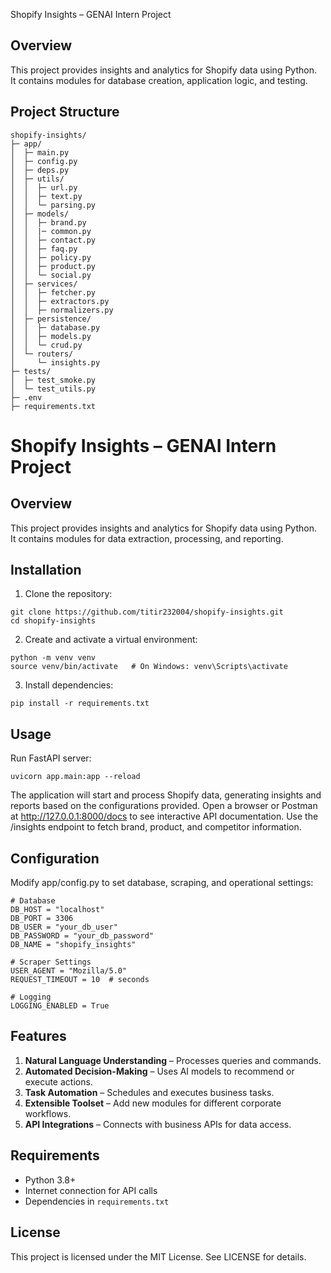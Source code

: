 Shopify Insights – GENAI Intern Project

## Overview
This project provides insights and analytics for Shopify data using Python.  
It contains modules for database creation, application logic, and testing.

## Project Structure
```
shopify-insights/
├─ app/
│  ├─ main.py
│  ├─ config.py
│  ├─ deps.py
│  ├─ utils/
│  │  ├─ url.py
│  │  ├─ text.py
│  │  └─ parsing.py
│  ├─ models/
│  │  ├─ brand.py
│  │  |─ common.py
│  │  ├─ contact.py
│  │  ├─ faq.py
│  │  ├─ policy.py
│  │  ├─ product.py
│  │  └─ social.py
│  ├─ services/
│  │  ├─ fetcher.py
│  │  ├─ extractors.py
│  │  ├─ normalizers.py
│  ├─ persistence/
│  │  ├─ database.py
│  │  ├─ models.py
│  │  └─ crud.py
│  └─ routers/
│     └─ insights.py
├─ tests/
│  ├─ test_smoke.py
│  └─ test_utils.py
├─ .env
├─ requirements.txt
```
# Shopify Insights – GENAI Intern Project

## Overview
This project provides insights and analytics for Shopify data using Python.  
It contains modules for data extraction, processing, and reporting.

## Installation

1. Clone the repository:
```
git clone https://github.com/titir232004/shopify-insights.git
cd shopify-insights
```

2. Create and activate a virtual environment:
```
python -m venv venv
source venv/bin/activate   # On Windows: venv\Scripts\activate

```
3. Install dependencies:
```
pip install -r requirements.txt
```

## Usage
Run FastAPI server:
```
uvicorn app.main:app --reload  
```
The application will start and process Shopify data, generating insights and reports based on the configurations provided.
Open a browser or Postman at http://127.0.0.1:8000/docs to see interactive API documentation.
Use the /insights endpoint to fetch brand, product, and competitor information.

## Configuration
Modify app/config.py to set database, scraping, and operational settings:
```
# Database
DB_HOST = "localhost"
DB_PORT = 3306
DB_USER = "your_db_user"
DB_PASSWORD = "your_db_password"
DB_NAME = "shopify_insights"

# Scraper Settings
USER_AGENT = "Mozilla/5.0"
REQUEST_TIMEOUT = 10  # seconds

# Logging
LOGGING_ENABLED = True
```
## Features
1. **Natural Language Understanding** – Processes queries and commands.  
2. **Automated Decision-Making** – Uses AI models to recommend or execute actions.  
3. **Task Automation** – Schedules and executes business tasks.  
4. **Extensible Toolset** – Add new modules for different corporate workflows.  
5. **API Integrations** – Connects with business APIs for data access.  

## Requirements
- Python 3.8+  
- Internet connection for API calls  
- Dependencies in `requirements.txt`

## License
This project is licensed under the MIT License. See LICENSE for details.



